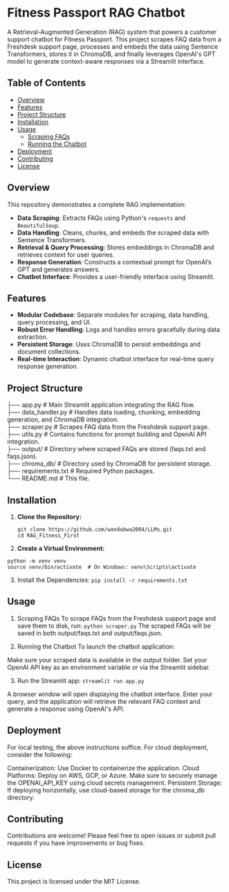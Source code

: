 # Fitness Passport RAG Chatbot

A Retrieval-Augmented Generation (RAG) system that powers a customer support chatbot for Fitness Passport. This project scrapes FAQ data from a Freshdesk support page, processes and embeds the data using Sentence Transformers, stores it in ChromaDB, and finally leverages OpenAI's GPT model to generate context-aware responses via a Streamlit interface.

## Table of Contents
- [Overview](#overview)
- [Features](#features)
- [Project Structure](#project-structure)
- [Installation](#installation)
- [Usage](#usage)
  - [Scraping FAQs](#scraping-faqs)
  - [Running the Chatbot](#running-the-chatbot)
- [Deployment](#deployment)
- [Contributing](#contributing)
- [License](#license)

## Overview

This repository demonstrates a complete RAG implementation:
- **Data Scraping**: Extracts FAQs using Python's `requests` and `BeautifulSoup`.
- **Data Handling**: Cleans, chunks, and embeds the scraped data with Sentence Transformers.
- **Retrieval & Query Processing**: Stores embeddings in ChromaDB and retrieves context for user queries.
- **Response Generation**: Constructs a contextual prompt for OpenAI’s GPT and generates answers.
- **Chatbot Interface**: Provides a user-friendly interface using Streamlit.

## Features

- **Modular Codebase**: Separate modules for scraping, data handling, query processing, and UI.
- **Robust Error Handling**: Logs and handles errors gracefully during data extraction.
- **Persistent Storage**: Uses ChromaDB to persist embeddings and document collections.
- **Real-time Interaction**: Dynamic chatbot interface for real-time query response generation.

## Project Structure

├── app.py # Main Streamlit application integrating the RAG flow. <br>
├── data_handler.py # Handles data loading, chunking, embedding generation, and ChromaDB integration. <br>
├── scraper.py # Scrapes FAQ data from the Freshdesk support page. <br>
├── utils.py # Contains functions for prompt building and OpenAI API integration. <br>
├── output/ # Directory where scraped FAQs are stored (faqs.txt and faqs.json). <br>
├── chroma_db/ # Directory used by ChromaDB for persistent storage. <br>
├── requirements.txt # Required Python packages. <br>
└── README.md # This file.<br>



## Installation

1. **Clone the Repository:**

   ```
   git clone https://github.com/wandabwa2004/LLMs.git
   cd RAG_Fitness_First
   ```

2. **Create a Virtual Environment:**
```
python -m venv venv
source venv/bin/activate  # On Windows: venv\Scripts\activate
```
3. Install the Dependencies:
```pip install -r requirements.txt```

## Usage
1. Scraping FAQs
To scrape FAQs from the Freshdesk support page and save them to disk, run:
```python scraper.py```
The scraped FAQs will be saved in both output/faqs.txt and output/faqs.json.

2. Running the Chatbot
To launch the chatbot application:

Make sure your scraped data is available in the output folder.
Set your OpenAI API key as an environment variable or via the Streamlit sidebar.

3. Run the Streamlit app:
```streamlit run app.py```

A browser window will open displaying the chatbot interface. Enter your query, and the application will retrieve the relevant FAQ context and generate a response using OpenAI's API.

## Deployment
For local testing, the above instructions suffice. For cloud deployment, consider the following:

Containerization: Use Docker to containerize the application.
Cloud Platforms: Deploy on AWS, GCP, or Azure. Make sure to securely manage the OPENAI_API_KEY using cloud secrets management.
Persistent Storage: If deploying horizontally, use cloud-based storage for the chroma_db directory.

## Contributing
Contributions are welcome! Please feel free to open issues or submit pull requests if you have improvements or bug fixes.

## License
This project is licensed under the MIT License.


